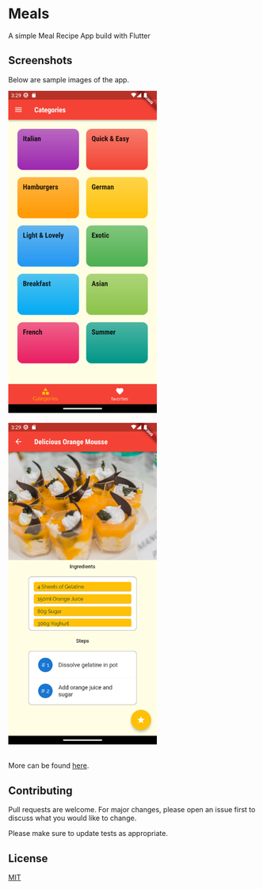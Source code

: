 # Meals

A simple Meal Recipe App build with Flutter

## Screenshots

Below are sample images of the app.

<kbd>
<img src="https://github.com/albusaidyy/meals/blob/master/assets/screenshots/1.png" alt="sample meal image" width="300" >
</kbd>
<br>
<br>
  
<kbd> 
<img src="https://github.com/albusaidyy/meals/blob/master/assets/screenshots/3.png" alt="sample meal image" width="300" >
</kbd>
<br>
<br>

More can be found [here](https://github.com/albusaidyy/meals/tree/master/assets/screenshots).


## Contributing
Pull requests are welcome. For major changes, please open an issue first to discuss what you would like to change.

Please make sure to update tests as appropriate.

## License
[MIT](https://choosealicense.com/licenses/mit/)
